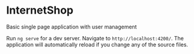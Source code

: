# InternetShop

Basic single page application with user management



Run `ng serve` for a dev server. Navigate to `http://localhost:4200/`. The application will automatically reload if you change any of the source files.
